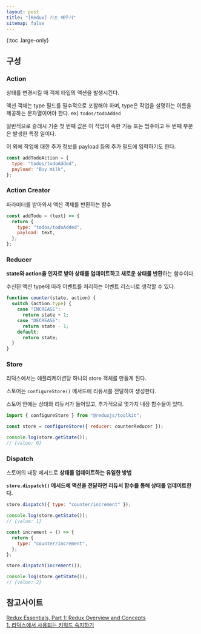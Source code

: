 ```yaml
---
layout: post
title: "[Redux] 기초 배우기"
sitemap: false
---
```


{:toc .large-only}

## 구성

### Action

상태를 변경시킬 때 객체 타입의 액션을 발생시킨다.

액션 객체는 type 필드를 필수적으로 포함해야 하며, type은 작업을 설명하는 이름을 제공하는 문자열이어야 한다. ex) `todos/todoAdded`

일반적으로 슬래시 기준 첫 번째 값은 이 작업이 속한 기능 또는 범주이고 두 번째 부분은 발생한 특정 일이다.

이 외에 작업에 대한 추가 정보를 payload 등의 추가 필드에 입력하기도 한다.

```js
const addTodoAction = {
  type: "todos/todoAdded",
  payload: "Buy milk",
};
```

### Action Creator

파라미터를 받아와서 액션 객체를 반환하는 함수

```js
const addTodo = (text) => {
  return {
    type: "todos/todoAdded",
    payload: text,
  };
};
```

### Reducer

**state와 action을 인자로 받아 상태를 업데이트하고 새로운 상태를 반환**하는 함수이다.

수신된 액션 type에 따라 이벤트를 처리하는 이벤트 리스너로 생각할 수 있다.

```js
function counter(state, action) {
  switch (action.type) {
    case "INCREASE":
      return state + 1;
    case "DECREASE":
      return state - 1;
    default:
      return state;
  }
}
```

### Store

리덕스에서는 애플리케이션당 하나의 store 객체를 만들게 된다.

스토어는 `configureStore()` 메서드에 리듀서를 전달하여 생성한다.

스토어 안에는 상태와 리듀서가 들어있고, 추가적으로 몇가지 내장 함수들이 있다.

```js
import { configureStore } from "@reduxjs/toolkit";

const store = configureStore({ reducer: counterReducer });

console.log(store.getState());
// {value: 0}
```

### Dispatch

스토어의 내장 메서드로 **상태를 업데이트하는 유일한 방법**

**`store.dispatch()` 메서드에 액션을 전달하면 리듀서 함수를 통해 상태를 업데이트한다.**

```js
store.dispatch({ type: "counter/increment" });

console.log(store.getState());
// {value: 1}

const increment = () => {
  return {
    type: "counter/increment",
  };
};

store.dispatch(increment());

console.log(store.getState());
// {value: 2}
```

## 참고사이트

[Redux Essentials, Part 1: Redux Overview and Concepts](https://redux.js.org/tutorials/essentials/part-1-overview-concepts)<br/>
[1. 리덕스에서 사용되는 키워드 숙지하기](https://react.vlpt.us/redux/01-keywords.html)
